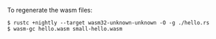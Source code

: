 To regenerate the wasm files:

```
$ rustc +nightly --target wasm32-unknown-unknown -O -g ./hello.rs
$ wasm-gc hello.wasm small-hello.wasm
```
